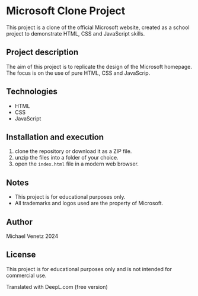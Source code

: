 # Microsoft Clone Project

This project is a clone of the official Microsoft website, created as a school project to demonstrate HTML, CSS and JavaScript skills.

## Project description

The aim of this project is to replicate the design of the Microsoft homepage. The focus is on the use of pure HTML, CSS and JavaScrip.

## Technologies

- HTML
- CSS
- JavaScript

## Installation and execution

1. clone the repository or download it as a ZIP file.
2. unzip the files into a folder of your choice.
3. open the `index.html` file in a modern web browser.

## Notes

- This project is for educational purposes only.
- All trademarks and logos used are the property of Microsoft.

## Author

Michael Venetz 2024

## License

This project is for educational purposes only and is not intended for commercial use.

Translated with DeepL.com (free version)
